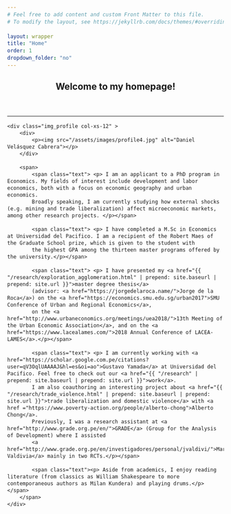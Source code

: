 ```yaml
---
# Feel free to add content and custom Front Matter to this file.
# To modify the layout, see https://jekyllrb.com/docs/themes/#overriding-theme-defaults

layout: wrapper
title: "Home"
order: 1
dropdown_folder: "no"
---
```

<article>
<header class="page-header">
	<h2>Welcome to my homepage!</h2>	
</header>

<hr>
  
	<div class="img_profile col-xs-12" >	
		<div> 
			<p><img src="/assets/images/profile4.jpg" alt="Daniel Velásquez Cabrera"></p>
		</div> 
		
		<span>  
			<span class="text"> <p> I am an applicant to a PhD program in Economics. My fields of interest include development and labor economics, both with a focus on economic geography and urban economics.
			Broadly speaking, I am currently studying how external shocks (e.g. mining and trade liberalization) affect microeconomic markets, among other research projects. </p></span>
	
			<span class="text"> <p> I have completed a M.Sc in Economics at Universidad del Pacifico. I am a recipient of the Robert Maes of the Graduate School prize, which is given to the student with 
			the highest GPA among the thirteen master programs offered by the university.</p></span>
	
			<span class="text"> <p> I have presented my <a href="{{ "/research/exploration_agglomeration.html" | prepend: site.baseurl | prepend: site.url }}">master degree thesis</a> 
			(advisor: <a href="https://jorgedelaroca.name/">Jorge de la Roca</a>) on the <a href="https://economics.smu.edu.sg/urban2017">SMU Conference of Urban and Regional Economics</a>, 
			on the <a href="http://www.urbaneconomics.org/meetings/uea2018/">13th Meeting of the Urban Economic Association</a>, and on the <a href="https://www.lacealames.com/">2018 Annual Conference of LACEA-LAMES</a>.</p></span>

			<span class="text"> <p> I am currently working with <a href="https://scholar.google.com.pe/citations?user=qV3OqlUAAAAJ&hl=es&oi=ao">Gustavo Yamada</a> at Universidad del Pacifico. Feel free to check out our <a href="{{ "/research" | prepend: site.baseurl | prepend: site.url }}">work</a>. 
			I am also coauthoring an interesting project about <a href="{{ "/research/trade_violence.html" | prepend: site.baseurl | prepend: site.url }}">trade liberalization and domestic violence</a> with <a href ="https://www.poverty-action.org/people/alberto-chong">Alberto Chong</a>.
			Previously, I was a research assistant at <a href="http://www.grade.org.pe/en/">GRADE</a> (Group for the Analysis of Development) where I assisted 
			<a href="http://www.grade.org.pe/en/investigadores/personal/jvaldivi/">Martín Valdivia</a> mainly in two RCTs.</p></span>
	
			<span class="text"><p> Aside from academics, I enjoy reading literature (from classics as William Shakespeare to more contemporaneous authors as Milan Kundera) and playing drums.</p></span>
		</span>
	</div>

</article>

